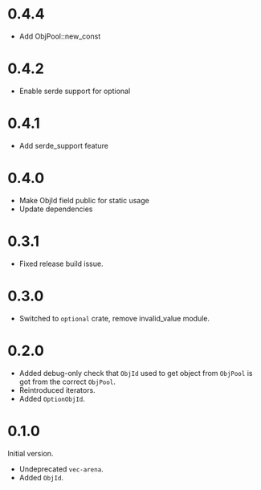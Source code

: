 0.4.4
=====

* Add ObjPool::new_const 

0.4.2
=====

* Enable serde support for optional

0.4.1
=====

* Add serde_support feature

0.4.0
=====

* Make ObjId field public for static usage
* Update dependencies

0.3.1
=====

* Fixed release build issue.

0.3.0
=====

* Switched to `optional` crate, remove invalid_value module.

0.2.0
=====

* Added debug-only check that `ObjId` used to get object from `ObjPool` is got from the correct `ObjPool`.
* Reintroduced iterators.
* Added `OptionObjId`.

0.1.0
=====

Initial version.
* Undeprecated `vec-arena`.
* Added `ObjId`.
